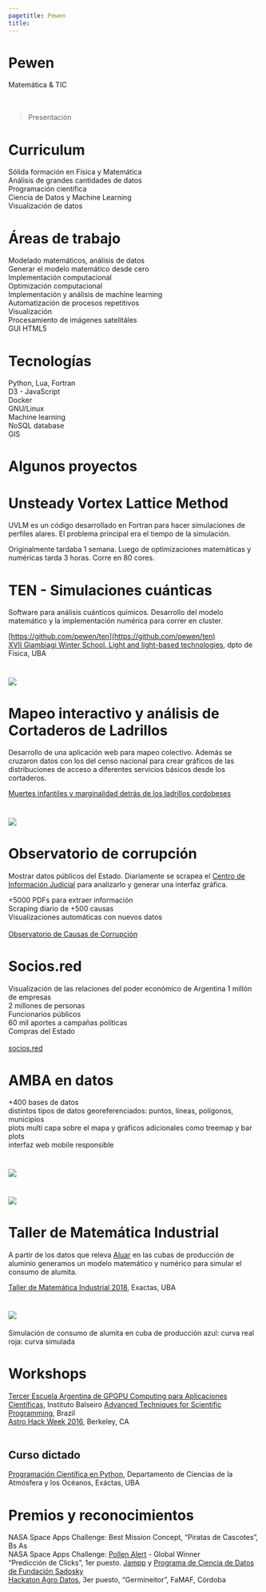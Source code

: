 ```yaml
---
pagetitle: Pewen
title:
---
```


# Pewen
Matemática & TIC
<br><br><br>

> Presentación

# Curriculum
Sólida formación en Física y Matemática<br>
Análisis de grandes cantidades de datos<br>
Programación científica<br>
Ciencia de Datos y Machine Learning<br>
Visualización de datos<br>

# Áreas de trabajo
 Modelado matemáticos, análisis de datos<br>
 Generar el modelo matemático desde cero<br>
 Implementación computacional<br>
 Optimización computacional<br>
 Implementación y análisis de machine learning<br>
 Automatización de procesos repetitivos<br>
 Visualización<br>
 Procesamiento de imágenes satelitáles<br>
 GUI HTML5

# Tecnologías
 Python, Lua, Fortran<br>
 D3 - JavaScript<br>
 Docker<br>
 GNU/Linux<br>
 Machine learning<br>
 NoSQL database<br>
 GIS

# Algunos proyectos

# Unsteady Vortex Lattice Method
UVLM es un código desarrollado en Fortran para hacer simulaciones de perfiles alares. El problema principal era el tiempo de la simulación.

Originalmente tardaba 1 semana. Luego de optimizaciones matemáticas y numéricas tarda 3 horas. Corre en 80 cores.

# TEN - Simulaciones cuánticas
Software para análisis cuánticos químicos. Desarrollo del modelo matemático y la implementación numérica para correr en cluster.

[https://github.com/pewen/ten](https://github.com/pewen/ten)<br>
[XVII Giambiagi Winter School. Light and light-based technologies](https://github.com/pewen/ten.extras/raw/master/2015_Giambiagi/poster_Giambiani.compressed.pdf), dpto de Física, UBA

# ![](img/ten.png)

# Mapeo interactivo y análisis de Cortaderos de Ladrillos
Desarrollo de una aplicación web para mapeo colectivo. Además se cruzaron datos con los del censo nacional para crear gráficos de las distribuciones de acceso a diferentes servicios básicos desde los cortaderos.

[Muertes infantiles y marginalidad detrás de los ladrillos cordobeses]( https://www.chequeado.com/investigacion/muertes-infantiles-y-marginalidad-detras-de-los-ladrillos-cordobeses/)

# ![](img/cortaderos.jpeg)

# Observatorio de corrupción
Mostrar datos públicos del Estado. Diariamente se scrapea el [Centro de Información Judicial](http://www.cij.gob.ar) para analizarlo y generar una interfaz gráfica.

+5000 PDFs para extraer información<br>
Scraping diario de +500 causas<br>
Visualizaciones automáticas con nuevos datos<br><br>
[Observatorio de Causas de Corrupción](http://conocimientoabierto.org/observatorio-corrupcion/)

# Socios.red
Visualización de las relaciones del poder económico de Argentina
1 millón de empresas<br>
2 millones de personas<br>
Funcionarios públicos<br>
60 mil aportes a campañas políticas<br>
Compras del Estado <br><br>
[socios.red](https://secret-device-211719.appspot.com/)

# AMBA en datos
+400 bases de datos<br>
distintos tipos de datos georeferenciados: puntos, líneas, polígonos, municipios<br>
plots multi capa sobre el mapa y gráficos adicionales como treemap y bar plots<br>
interfaz web mobile responsible

# ![](img/Screenshot_2019-04-27_10-24-06.png)

# ![](img/Screenshot_2019-04-27_10-25-58.png)

# Taller de Matemática Industrial
A partir de los datos que releva [Aluar](https://www.aluar.com.ar/) en las cubas de producción de aluminio generamos un modelo matemático y numérico para simular el consumo de alumita.

[Taller de Matemática Industrial 2018](http://mate.dm.uba.ar/~tami2018/), Exactas, UBA

# ![](img/tami2019.png)
Simulación de consumo de alumita en cuba de producción
azul: curva real<br>
roja: curva simulada

# Workshops
[Tercer Escuela Argentina de GPGPU Computing para Aplicaciones Científicas](http://fisica.cab.cnea.gov.ar/gpgpu/index.php?option=com_content&view=article&id=37&Itemid=11&lang=es), Instituto Balseiro
[Advanced Techniques for Scientific Programming](http://indico.ictp.it/event/a14258/), Brazil<br>
[Astro Hack Week 2016](http://astrohackweek.org/2016/), Berkeley, CA<br><br>

## Curso dictado
[Programación Científica en Python](https://pewen.tk/wpc/), Departamento de Ciencias de la Atmósfera y los Océanos, Exáctas, UBA

# Premios y reconocimientos
NASA Space Apps Challenge: Best Mission Concept, “Piratas de Cascotes”, Bs As<br>
NASA Space Apps Challenge: [Pollen Alert](https://youtu.be/9M91NDIaKHo) - Global Winner<br>
“Predicción de Clicks”, 1er puesto. [Jampp](https://jampp.com/) y [Programa de Ciencia de Datos de Fundación Sadosky](http://www.fundacionsadosky.org.ar/programas/pcd/)<br>
[Hackaton Agro Datos](http://www.fundacionsadosky.org.ar/agrodatos/), 3er puesto, “Germineitor”, FaMAF, Córdoba
